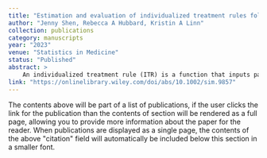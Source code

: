 ```yaml
---
title: "Estimation and evaluation of individualized treatment rules following multiple imputation"
author: "Jenny Shen, Rebecca A Hubbard, Kristin A Linn"
collection: publications
category: manuscripts
year: "2023"
venue: "Statistics in Medicine"
status: "Published"
abstract: >
    An individualized treatment rule (ITR) is a function that inputs patient-level information and outputs a recommended treatment. An important focus of precision medicine is to develop optimal ITRs that maximize a population-level distributional summary. However, guidance for estimating and evaluating optimal ITRs in the presence of missing data is limited. Our work is motivated by the Social Incentives to Encourage Physical Activity and Understand Predictors (STEP UP) study. Participants were randomized to a control or one of three interventions designed to increase physical activity and were given wearable devices to record daily steps as a measure of physical activity. Many participants were missing at least one daily step count during the study period. In the primary analysis of the STEP UP trial, multiple imputation (MI) was used to address missingness in daily step counts. Despite ubiquitous use of MI in practice, it has been given relatively little attention in the context of personalized medicine. We fill this gap by describing two frameworks for estimation and evaluation of an optimal ITR following MI and assessing their performance using simulated data. One framework relies on splitting the data into independent training and testing sets for estimation and evaluation, respectively. The other framework estimates an optimal ITR using the full data and constructs an m-out-of-n bootstrap confidence interval to evaluate its performance. Finally, we provide an illustrative analysis to estimate and evaluate an optimal ITR from the STEP UP data with a focus on practical considerations such as choosing the number of imputations.
link: "https://onlinelibrary.wiley.com/doi/abs/10.1002/sim.9857"
---
```


The contents above will be part of a list of publications, if the user clicks the link for the publication than the contents of section will be rendered as a full page, allowing you to provide more information about the paper for the reader. When publications are displayed as a single page, the contents of the above "citation" field will automatically be included below this section in a smaller font.
